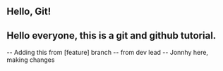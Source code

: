 ## Hello, Git!
## Hello everyone, this is a git and github tutorial.

-- Adding this from [feature]  branch
-- from dev lead
-- Jonnhy here, making changes